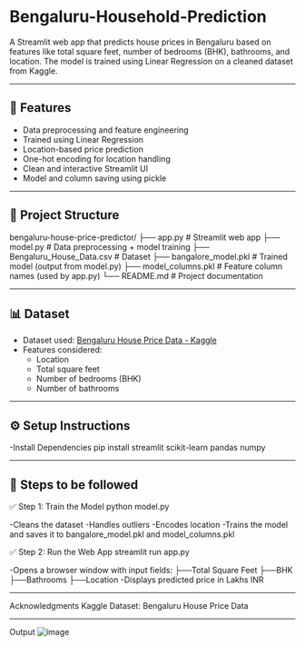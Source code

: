 # Bengaluru-Household-Prediction

A Streamlit web app that predicts house prices in Bengaluru based on features like total square feet, number of bedrooms (BHK), bathrooms, and location. The model is trained using Linear Regression on a cleaned dataset from Kaggle.

---

## 📌 Features

- Data preprocessing and feature engineering
- Trained using Linear Regression
- Location-based price prediction
- One-hot encoding for location handling
- Clean and interactive Streamlit UI
- Model and column saving using pickle

---

## 📁 Project Structure

bengaluru-house-price-predictor/
├── app.py # Streamlit web app
├── model.py # Data preprocessing + model training
├── Bengaluru_House_Data.csv # Dataset
├── bangalore_model.pkl # Trained model (output from model.py)
├── model_columns.pkl # Feature column names (used by app.py)
└── README.md # Project documentation

---

## 📊 Dataset

- Dataset used: [Bengaluru House Price Data - Kaggle](https://www.kaggle.com/datasets/amitabhajoy/bengaluru-house-price-data)
- Features considered:
  - Location
  - Total square feet
  - Number of bedrooms (BHK)
  - Number of bathrooms

---

## ⚙️ Setup Instructions

-Install Dependencies
    pip install streamlit scikit-learn pandas numpy

---
## 🔧 Steps to be followed
✅ Step 1: Train the Model
          python model.py
          
   -Cleans the dataset
   -Handles outliers
   -Encodes location
   -Trains the model and saves it to bangalore_model.pkl and model_columns.pkl

✅ Step 2: Run the Web App
          streamlit run app.py

  -Opens a browser window with input fields:
      ├──Total Square Feet
      ├──BHK
      ├──Bathrooms
      ├──Location
  -Displays predicted price in Lakhs INR

---

Acknowledgments
Kaggle Dataset: Bengaluru House Price Data

---

Output
![image](https://github.com/user-attachments/assets/fdddb9a0-df9d-4c61-bb25-56bc7db35cac)




